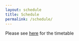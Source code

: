 ```yaml
---
layout: schedule
title: Schedule
permalink: /schedule/
---
```


Please see  [here](../files/32566-ACO-timetable-22-23.pdf) for the timetable